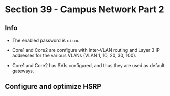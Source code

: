 # Section 39 - Campus Network Part 2

## Info

- The enabled password is `cisco`.

- Core1 and Core2 are configure with Inter-VLAN routing and Layer 3 IP addresses for the various VLANs (VLAN 1, 10, 20, 30, 100).
- Core1 and Core2 has SVIs configured, and thus they are used as default gateways.

## Configure and optimize HSRP
